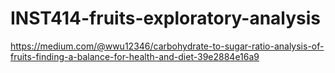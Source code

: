# INST414-fruits-exploratory-analysis

https://medium.com/@wwu12346/carbohydrate-to-sugar-ratio-analysis-of-fruits-finding-a-balance-for-health-and-diet-39e2884e16a9
